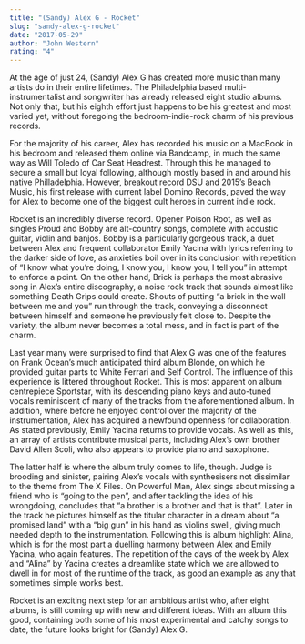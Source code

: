 ```yaml
---
title: "(Sandy) Alex G - Rocket"
slug: "sandy-alex-g-rocket"
date: "2017-05-29"
author: "John Western"
rating: "4"
---
```


At the age of just 24, (Sandy) Alex G has created more music than many artists do in their entire lifetimes. The Philadelphia based multi-instrumentalist and songwriter has already released eight studio albums. Not only that, but his eighth effort just happens to be his greatest and most varied yet, without foregoing the bedroom-indie-rock charm of his previous records.

For the majority of his career, Alex has recorded his music on a MacBook in his bedroom and released them online via Bandcamp, in much the same way as Will Toledo of Car Seat Headrest. Through this he managed to secure a small but loyal following, although mostly based in and around his native Philladelphia. However, breakout record DSU and 2015’s Beach Music, his first release with current label Domino Records, paved the way for Alex to become one of the biggest cult heroes in current indie rock.

Rocket is an incredibly diverse record. Opener Poison Root, as well as singles Proud and Bobby are alt-country songs, complete with acoustic guitar, violin and banjos. Bobby is a particularly gorgeous track, a duet between Alex and frequent collaborator Emily Yacina with lyrics referring to the darker side of love, as anxieties boil over in its conclusion with repetition of “I know what you’re doing, I know you, I know you, I tell you” in attempt to enforce a point. On the other hand, Brick is perhaps the most abrasive song in Alex’s entire discography, a noise rock track that sounds almost like something Death Grips could create. Shouts of putting “a brick in the wall between me and you” run through the track, conveying a disconnect between himself and someone he previously felt close to. Despite the variety, the album never becomes a total mess, and in fact is part of the charm.

Last year many were surprised to find that Alex G was one of the features on Frank Ocean’s much anticipated third album Blonde, on which he provided guitar parts to White Ferrari and Self Control. The influence of this experience is littered throughout Rocket. This is most apparent on album centrepiece Sportstar, with its descending piano keys and auto-tuned vocals reminiscent of many of the tracks from the aforementioned album. In addition, where before he enjoyed control over the majority of the instrumentation, Alex has acquired a newfound openness for collaboration. As stated previously, Emily Yacina returns to provide vocals. As well as this, an array of artists contribute musical parts, including Alex’s own brother David Allen Scoli, who also appears to provide piano and saxophone. 

The latter half is where the album truly comes to life, though. Judge is brooding and sinister, pairing Alex’s vocals with synthesisers not dissimilar to the theme from The X Files. On Powerful Man, Alex sings about missing a friend who is “going to the pen”, and after tackling the idea of his wrongdoing, concludes that “a brother is a brother and that is that”. Later in the track he pictures himself as the titular character in a dream about “a promised land” with a “big gun” in his hand as violins swell, giving much needed depth to the instrumentation. Following this is album highlight Alina, which is for the most part a duelling harmony between Alex and Emily Yacina, who again features. The repetition of the days of the week by Alex and “Alina” by Yacina creates a dreamlike state which we are allowed to dwell in for most of the runtime of the track, as good an example as any that sometimes simple works best.

Rocket is an exciting next step for an ambitious artist who, after eight albums, is still coming up with new and different ideas. With an album this good, containing both some of his most experimental and catchy songs to date, the future looks bright for (Sandy) Alex G.
